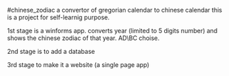 #chinese_zodiac
a convertor of gregorian calendar to chinese calendar this is a project for self-learnig purpose.

1st stage is a winforms app. converts year (limited to 5 digits number) and shows the chinese zodiac of that year. AD\BC choise.

2nd stage is to add a database

3rd stage to make it a website (a single page app)

